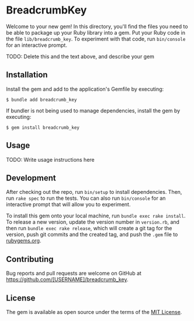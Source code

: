 # BreadcrumbKey

Welcome to your new gem! In this directory, you'll find the files you need to be able to package up your Ruby library into a gem. Put your Ruby code in the file `lib/breadcrumb_key`. To experiment with that code, run `bin/console` for an interactive prompt.

TODO: Delete this and the text above, and describe your gem

## Installation

Install the gem and add to the application's Gemfile by executing:

    $ bundle add breadcrumb_key

If bundler is not being used to manage dependencies, install the gem by executing:

    $ gem install breadcrumb_key

## Usage

TODO: Write usage instructions here

## Development

After checking out the repo, run `bin/setup` to install dependencies. Then, run `rake spec` to run the tests. You can also run `bin/console` for an interactive prompt that will allow you to experiment.

To install this gem onto your local machine, run `bundle exec rake install`. To release a new version, update the version number in `version.rb`, and then run `bundle exec rake release`, which will create a git tag for the version, push git commits and the created tag, and push the `.gem` file to [rubygems.org](https://rubygems.org).

## Contributing

Bug reports and pull requests are welcome on GitHub at https://github.com/[USERNAME]/breadcrumb_key.

## License

The gem is available as open source under the terms of the [MIT License](https://opensource.org/licenses/MIT).
